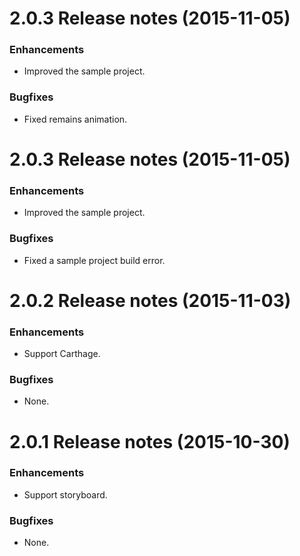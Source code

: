
2.0.3 Release notes (2015-11-05)
=============================================================

### Enhancements
* Improved the sample project.

### Bugfixes
* Fixed remains animation. 


2.0.3 Release notes (2015-11-05)
=============================================================

### Enhancements
* Improved the sample project.

### Bugfixes
* Fixed a sample project build error.

2.0.2 Release notes (2015-11-03)
=============================================================

### Enhancements

* Support Carthage.

### Bugfixes

* None.


2.0.1 Release notes (2015-10-30)
=============================================================

### Enhancements

* Support storyboard.

### Bugfixes

* None.



